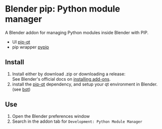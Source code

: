 # Blender pip: Python module manager

A Blender addon for managing Python modules inside Blender with PIP. 

- UI [pip-qt](https://github.com/hannesdelbeke/pip-qt)
- pip wrapper [pypip](https://github.com/hannesdelbeke/pypip)


## Install
1. Install either by download .zip or downloading a release:  
See Blender's official docs on [installing add-ons](https://docs.blender.org/manual/en/latest/editors/preferences/addons.html#installing-add-ons).
2. install the [pip-qt](https://github.com/hannesdelbeke/pip-qt) dependency, and setup your qt environment in Blender. (see [bqt](https://github.com/techartorg/bqt))

## Use
1. Open the Blender preferences window  
2. Search in the addon tab for `Development: Python Module Manager`
